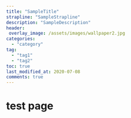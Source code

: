 ```yaml
---
title: "SampleTitle"
strapline: "SampleStrapline"
description: "SampleDescription"
header:
 overlay_image: /assets/images/wallpaper2.jpg
categories:
  - "category"
tag:
  - "tag1"
  - "tag2"
toc: true
last_modified_at: 2020-07-08
comments: true
---
```



# test page
